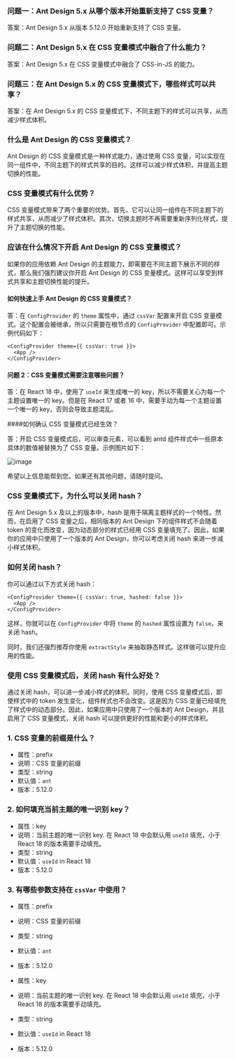### 问题一：Ant Design 5.x 从哪个版本开始重新支持了 CSS 变量？

答案：Ant Design 5.x 从版本 5.12.0 开始重新支持了 CSS 变量。

### 问题二：Ant Design 5.x 在 CSS 变量模式中融合了什么能力？

答案：Ant Design 5.x 在 CSS 变量模式中融合了 CSS-in-JS 的能力。

### 问题三：在 Ant Design 5.x 的 CSS 变量模式下，哪些样式可以共享？

答案：在 Ant Design 5.x 的 CSS 变量模式下，不同主题下的样式可以共享，从而减少样式体积。

### 什么是 Ant Design 的 CSS 变量模式？

Ant Design 的 CSS 变量模式是一种样式能力，通过使用 CSS 变量，可以实现在同一组件中，不同主题下的样式共享的目的。这样可以减少样式体积，并提高主题切换的性能。

### CSS 变量模式有什么优势？

CSS 变量模式带来了两个重要的优势。首先，它可以让同一组件在不同主题下的样式共享，从而减少了样式体积。其次，切换主题时不再需要重新序列化样式，提升了主题切换的性能。

### 应该在什么情况下开启 Ant Design 的 CSS 变量模式？

如果你的应用依赖 Ant Design 的主题能力，即需要在不同主题下展示不同的样式，那么我们强烈建议你开启 Ant Design 的 CSS 变量模式。这样可以享受到样式共享和主题切换性能的提升。

#### 如何快速上手 Ant Design 的 CSS 变量模式？

答：在 `ConfigProvider` 的 `theme` 属性中，通过 `cssVar` 配置来开启 CSS 变量模式。这个配置会被继承，所以只需要在根节点的 `ConfigProvider` 中配置即可。示例代码如下：

```tsx
<ConfigProvider theme={{ cssVar: true }}>
  <App />
</ConfigProvider>
```

#### 问题 2：CSS 变量模式需要注意哪些问题？

答：在 React 18 中，使用了 `useId` 来生成唯一的 key，所以不需要关心为每一个主题设置唯一的 key。但是在 React 17 或者 16 中，需要手动为每一个主题设置一个唯一的 key，否则会导致主题混乱。

####如何确认 CSS 变量模式已经生效？

答：开启 CSS 变量模式后，可以审查元素，可以看到 antd 组件样式中一些原本具体的数值被替换为了 CSS 变量。示例图片如下：

![image](https://mdn.alipayobjects.com/huamei_7uahnr/afts/img/A*p5NrRJmUNHgAAAAAAAAAAAAADrJ8AQ/original)

希望以上信息能帮到您。如果还有其他问题，请随时提问。

### CSS 变量模式下，为什么可以关闭 hash？

在 Ant Design 5.x 及以上的版本中，hash 是用于隔离主题样式的一个特性。然而，在启用了 CSS 变量之后，相同版本的 Ant Design 下的组件样式不会随着 token 的变化而改变，因为动态部分的样式已经用 CSS 变量填充了。因此，如果你的应用中只使用了一个版本的 Ant Design，你可以考虑关闭 hash 来进一步减小样式体积。

### 如何关闭 hash？

你可以通过以下方式关闭 hash：

```tsx
<ConfigProvider theme={{ cssVar: true, hashed: false }}>
  <App />
</ConfigProvider>
```

这样，你就可以在 `ConfigProvider` 中将 `theme` 的 `hashed` 属性设置为 `false`，来关闭 hash。

同时，我们还强烈推荐你使用 `extractStyle` 来抽取静态样式。这样做可以提升应用的性能。

### 使用 CSS 变量模式后，关闭 hash 有什么好处？

通过关闭 hash，可以进一步减小样式的体积。同时，使用 CSS 变量模式后，即使样式中的 token 发生变化，组件样式也不会改变。这是因为 CSS 变量已经填充了样式中的动态部分。因此，如果应用中只使用了一个版本的 Ant Design，并且启用了 CSS 变量模式，关闭 hash 可以提供更好的性能和更小的样式体积。

### 1. CSS 变量的前缀是什么？

- 属性：prefix
- 说明：CSS 变量的前缀
- 类型：string
- 默认值：`ant`
- 版本：5.12.0

### 2. 如何填充当前主题的唯一识别 key？

- 属性：key
- 说明：当前主题的唯一识别 key. 在 React 18 中会默认用 `useId` 填充，小于 React 18 的版本需要手动填充。
- 类型：string
- 默认值：`useId` in React 18
- 版本：5.12.0

### 3. 有哪些参数支持在 `cssVar` 中使用？

- 属性：prefix
- 说明：CSS 变量的前缀
- 类型：string
- 默认值：`ant`
- 版本：5.12.0

- 属性：key
- 说明：当前主题的唯一识别 key. 在 React 18 中会默认用 `useId` 填充，小于 React 18 的版本需要手动填充。
- 类型：string
- 默认值：`useId` in React 18
- 版本：5.12.0
